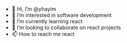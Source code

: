 - 👋 Hi, I’m @yhayim
- 👀 I’m interested in software development
- 🌱 I’m currently learning react
- 💞️ I’m looking to collaborate on react projects
- 📫 How to reach me react

<!---
yhayim/yhayim is a ✨ special ✨ repository because its `README.md` (this file) appears on your GitHub profile.
You can click the Preview link to take a look at your changes.
--->
